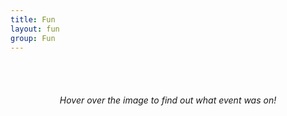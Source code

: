 ```yaml
---
title: Fun 
layout: fun
group: Fun
---
```


<br><br>

<h6 align=center>
Hover over the image to find out what event was on! 
</h6>

<br><br>